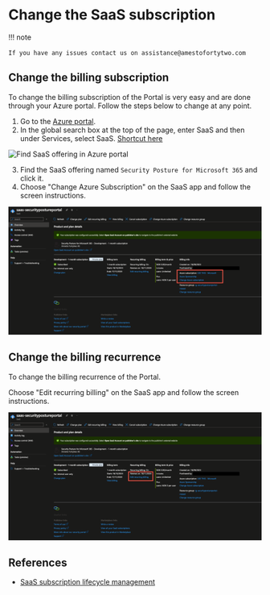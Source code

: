 # Change the SaaS subscription

!!! note

    If you have any issues contact us on assistance@amestofortytwo.com

## Change the billing subscription

To change the billing subscription of the Portal is very easy and are done through your Azure portal. Follow the steps below to change at any point.

1. Go to the [Azure portal](https://portal.azure.com/#home).
2. In the global search box at the top of the page, enter SaaS and then under Services, select SaaS. [Shortcut here](https://portal.azure.com/#view/HubsExtension/BrowseResourceBlade/resourceType/Microsoft.SaaS%2Fresources)

![Find SaaS offering in Azure portal](https://learn.microsoft.com/en-us/marketplace/media/saas-subscription-lifecycle-management/global-search-window.png)

3. Find the SaaS offering named ```Security Posture for Microsoft 365``` and click it.
4. Choose "Change Azure Subscription" on the SaaS app and follow the screen instructions.

![Change Azure subscription](media/03b_changesubscription.png)

## Change the billing recurrence

To change the billing recurrence of the Portal.

Choose "Edit recurring billing" on the SaaS app and follow the screen instructions.

![Edit recurring billing](media/03b_changesubscription-1.png)

## References

- [SaaS subscription lifecycle management](https://learn.microsoft.com/en-us/marketplace/saas-subscription-lifecycle-management)
